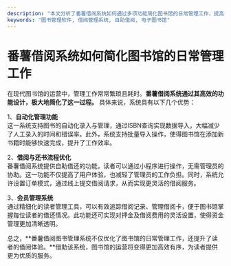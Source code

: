 ```yaml
---
description: "本文分析了番薯借阅系统如何通过多项功能简化图书馆的日常管理工作，提高运营效率。"
keywords: "图书管理软件, 借阅管理系统, 自助借阅, 电子图书馆"
---
```

# 番薯借阅系统如何简化图书馆的日常管理工作

在现代图书馆的运营中，管理工作常常繁琐且耗时。**番薯借阅系统通过其高效的功能设计，极大地简化了这一过程。** 具体来说，系统具有以下几个优势：

1、**自动化管理功能**  
这一系统支持图书的自动化录入与管理，通过ISBN查询实现数据导入，大幅减少了人工录入的时间和错误率。此外，系统支持批量导入操作，使得图书馆在添加新书籍时能够快速完成，提升了工作效率。

2、**借阅与还书流程优化**  
番薯借阅系统提供自助借还的功能，读者可以通过小程序进行操作，无需管理员的协助。这一功能不仅提高了用户体验，也减轻了管理员的工作负担。同时，系统允许设置订单模式，通过线上提交借阅请求，从而实现更灵活的借阅服务。

3、**会员管理系统**  
通过精细化的读者管理工具，可以有效追踪借阅记录、管理借阅卡，便于图书馆掌握每位读者的借还情况。此功能还可实现对押金及借阅费用的灵活设置，使得资金管理更加清晰透明。

总之，**番薯借阅图书管理系统不仅优化了图书馆的日常管理工作，还提升了读者的借阅体验。**借助该系统，图书馆的运营将变得更加高效有序，为读者提供更为优质的服务。
